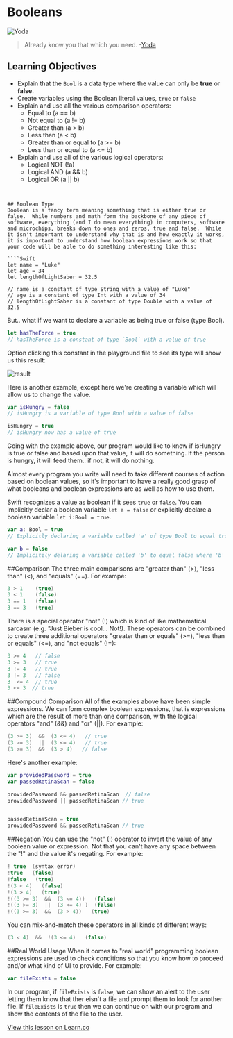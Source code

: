 # Booleans

![Yoda](http://i.imgur.com/CoqXZyO.png?1)

> Already know you that which you need. -[Yoda](https://en.wikipedia.org/wiki/Yoda)

## Learning Objectives

* Explain that the `Bool` is a data type where the value can only be **true** or **false**.
* Create variables using the Boolean literal values, `true` or `false`
* Explain and use all the various comparison operators:
	* Equal to (a == b)
	* Not equal to (a != b)
	* Greater than (a > b)
	* Less than (a < b)
	* Greater than or equal to (a >= b)
	* Less than or equal to (a <= b)
* Explain and use all of the various logical operators:
	* Logical NOT (!a)
	* Logical AND (a && b)
	* Logical OR (a || b)
```


## Boolean Type
Boolean is a fancy term meaning something that is either true or false.  While numbers and math form the backbone of any piece of software, everything (and I do mean everything) in computers, software and microchips, breaks down to ones and zeros, true and false.  While it isn't important to understand why that is and how exactly it works, it is important to understand how boolean expressions work so that your code will be able to do something interesting like this:

````Swift
let name = "Luke"
let age = 34
let lengthOfLightSaber = 32.5

// name is a constant of type String with a value of "Luke"
// age is a constant of type Int with a value of 34
// lengthOfLightSaber is a constant of type Double with a value of 32.5
````
But.. what if we want to declare a variable as being true or false (type Bool).

````Swift
let hasTheForce = true
// hasTheForce is a constant of type `Bool` with a value of true
````

Option clicking this constant in the playground file to see its type will show us this result:

![result](http://i.imgur.com/C5c1KTI.png?1)

Here is another example, except here we're creating a variable which will allow us to change the value.

````Swift
var isHungry = false
// isHungry is a variable of type Bool with a value of false

isHungry = true
// isHungry now has a value of true
````

Going with the example above, our program would like to know if isHungry is true or false and based upon that value, it will do something. If the person is hungry, it will feed them.. if not, it will do nothing.

Almost every program you write will need to take different courses of action based on boolean values, so it's important to have a really good grasp of what booleans and boolean expressions are as well as how to use them.

Swift recognizes a value as boolean if it sees ````true```` or ````false````.  You can implicitly declar a boolean variable ````let a = false```` or explicitly declare a boolean variable ````let i:Bool = true````.

````Swift
var a: Bool = true
// Explicitly declaring a variable called 'a' of type Bool to equal true

var b = false
// Implicitily delaring a variable called 'b' to equal false where 'b' is a variable
````

##Comparison
The three main comparisons are "greater than" (>), "less than" (<), and "equals" (==).  For exampe:

````Swift
3 > 1    (true)
3 < 1    (false)
3 == 1   (false)
3 == 3   (true)
````
There is a special operator "not" (!) which is kind of like mathematical sarcasm (e.g. "Just Bieber is cool...  Not!).  These operators can be combined to create three additional operators "greater than or equals" (>=), "less than or equals" (<=), and "not equals" (!=):

````Swift
3 >= 4   // false
3 >= 3   // true
3 != 4   // true
3 != 3   // false
3  <= 4  // true
3 <= 3  // true
````

##Compound Comparison
All of the examples above have been simple expressions.  We can form complex boolean expressions, that is expressions which are the result of more than one comparison, with the logical operators "and" (&&) and "or" (||).  For example:

````Swift
(3 >= 3)  &&  (3 <= 4)   // true
(3 >= 3)  ||  (3 <= 4)   // true
(3 >= 3)  &&  (3 > 4)   // false
````
Here's another example:

````Swift
var providedPassword = true
var passedRetinaScan = false

providedPassword && passedRetinaScan  // false
providedPassword || passedRetinaScan // true


passedRetinaScan = true
providedPassword && passedRetinaScan // true
````

##Negation
You can use the "not" (!) operator to invert the value of any boolean value or expression.  Not that you can't have any space between the "!" and the value it's negating.  For example:

````Swift
! true  (syntax error)
!true   (false)
!false   (true)
!(3 < 4)   (false)
!(3 > 4)   (true)
!((3 >= 3)  &&  (3 <= 4))   (false)
!((3 >= 3)  ||  (3 <= 4) )  (false)
!((3 >= 3)  &&  (3 > 4))   (true)
````

You can mix-and-match these operators in all kinds of different ways:

````Swift
(3 < 4)  &&  !(3 <= 4)   (false)
````

##Real World Usage
When it comes to "real world" programming boolean expressions are used to check conditions so that you know how to proceed and/or what kind of UI to provide.   For example:

````Swift
var fileExists = false
````
In our program, if ````fileExists```` is ````false````, we can show an alert to the user letting them know that ther eisn't a file and prompt them to look for another file.  If ````fileExists```` is ````true```` then we can continue on with our program and show the contents of the file to the user.
 

<a href='https://learn.co/lessons/Booleans' data-visibility='hidden'>View this lesson on Learn.co</a>
